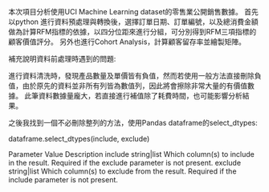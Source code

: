 本次項目分析使用UCI Machine Learning dataset的零售業公開銷售數據。
首先以python 進行資料預處理與轉換後，選擇訂單日期、訂單編號，以及總消費金額做為計算RFM指標的依據，以四分位距來進行分組，可分別得到RFM三項指標的顧客價值評分。
另外也進行Cohort Analysis，計算顧客留存率並繪製矩陣。

補充說明資料前處理時遇到的問題:

進行資料清洗時，發現產品數量及單價皆有負值，然而若使用一般方法直接刪除負值，由於原先的資料並非所有列皆為數值列，因此將會擦除非常大量的有價值數據。
此筆資料數據量龐大，若直接進行補值除了耗費時間，也可能影響分析結果。

之後我找到一個不必刪除整列的方法，使用Pandas dataframe的select_dtypes:

dataframe.select_dtypes(include, exclude)

Parameter	Value	Description
include	string|list	Which column(s) to include in the result. Required if the exclude parameter is not present.
exclude	string|list	Which column(s) to exclude from the result. Required if the include parameter is not present.
